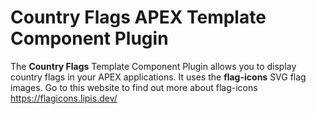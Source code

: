 # Country Flags APEX Template Component Plugin
The <b>Country Flags</b> Template Component Plugin allows you to display country flags in your APEX applications. It uses the <b>flag-icons</b> SVG flag images. Go to this website to find out more about flag-icons https://flagicons.lipis.dev/
